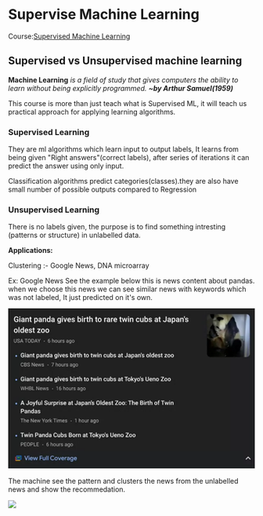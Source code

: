 # Supervise Machine Learning 

Course:[Supervised Machine Learning](https://www.coursera.org/learn/machine-learning)

## Supervised vs Unsupervised machine learning

   **Machine Learning** *is a field of study that gives computers the ability to learn without being explicitly programmed.* 
                                        ***~by Arthur Samuel(1959)***


This course is more than just teach what is Supervised ML, it will teach us practical approach for applying learning algorithms.

### Supervised Learning
    
They are ml algorithms which learn input to output labels, It learns from being given "Right answers"(correct labels), after series of iterations it can predict the answer using only input.
     
Classification algorithms predict categories(classes).they are also have small number of possible outputs compared to Regression

### Unsupervised Learning

There is no labels given, the purpose is to find something intresting (patterns or structure) in unlabelled data.

**Applications:**

Clustering :- Google News, DNA microarray

Ex: Google News 
See the example below this is news content about pandas.
when we choose this news we can see similar news with keywords which was not labeled, It just predicted on it's own.

![](/other/images/SupervisedML(1).png)

The machine see the pattern and clusters the news from the unlabelled news and show the recommedation.

![](/other/imagesSupervisedML(2).png)
